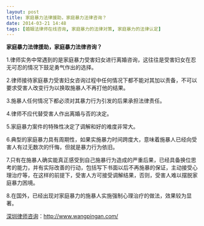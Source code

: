 ```yaml
---
layout: post
title: 家庭暴力法律援助，家庭暴力法律咨询？
date: 2014-03-21 14:48
tags: [婚姻法律师在线咨询, 家庭暴力的法律对策, 家庭暴力的法律认定]
---
```

<strong>家庭暴力法律援助，家庭暴力法律咨询？</strong>

1.律师实务中常遇到的是家庭暴力受害妇女进行离婚咨询，这往往是受害妇女在忍无可忍的情况下鼓足勇气作出的选择。

2.律师接待家庭暴力受害妇女咨询过程中任何情况下都不能对其加以责备，不可以要求受害人改变行为以换取施暴人不再打他的结果。

3.施暴人任何情况下都必须对其暴力行为引发的后果承担法律责任。

4.律师不应代替受害人作出离婚与否的决定。

5.家庭暴力案件的特殊性决定了调解和好的难度非常大。

6.典型的家庭暴力具有周期性，如果实施暴力时间跨度大，意味着施暴人已经向受害人有过无数次的忏悔，但就是暴力行为依旧。

7.只有在施暴人确实能真正感受到自己施暴行为造成的严重后果，已经具备换位思考的能力，并有实际改善的行动，包括写下书面以后不再施暴的保证，主动接受心理治疗等，在这样的前提下，受害人方可接受调解结果，否则，受害人难以摆脱家庭暴力困境。

8.在国外，已经出现对家庭暴力的施暴人实施强制心理治疗的做法，效果较为显著。

<a href="http://www.wangpingan.com/">深圳律师咨询</a>：<a href="http://www.wangpingan.com/">http://www.wangpingan.com/</a>

